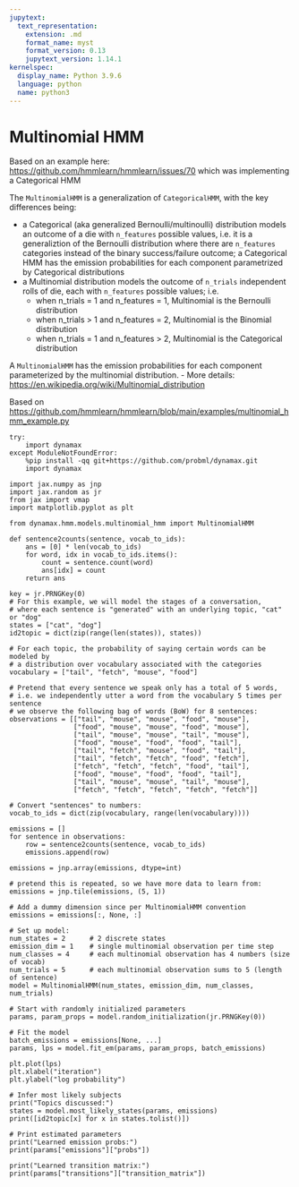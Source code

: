 ```yaml
---
jupytext:
  text_representation:
    extension: .md
    format_name: myst
    format_version: 0.13
    jupytext_version: 1.14.1
kernelspec:
  display_name: Python 3.9.6
  language: python
  name: python3
---
```


# Multinomial HMM
Based on an example here: https://github.com/hmmlearn/hmmlearn/issues/70 which was implementing a Categorical HMM

The `MultinomialHMM` is a generalization of `CategoricalHMM`, with the key differences being:
  - a Categorical (aka generalized Bernoulli/multinoulli) distribution models
  an outcome of a die with `n_features` possible values, i.e. it is a
  generaliztion of the Bernoulli distribution where there are `n_features`
  categories instead of the binary success/failure outcome;
  a Categorical HMM has the emission probabilities for each component
  parametrized by Categorical distributions
  - a Multinomial distribution models the outcome of `n_trials` independent
  rolls of die, each with `n_features` possible values; i.e.
    - when n_trials = 1 and n_features = 1, Multinomial is the
      Bernoulli distribution
    - when n_trials > 1 and n_features = 2, Multinomial is the
      Binomial distribution
    - when n_trials = 1 and n_features > 2, Multinomial is the
      Categorical distribution

A `MultinomialHMM` has the emission probabilities for each component parameterized
by the multinomial distribution.
    - More details: https://en.wikipedia.org/wiki/Multinomial_distribution

Based on https://github.com/hmmlearn/hmmlearn/blob/main/examples/multinomial_hmm_example.py

```{code-cell} ipython3
try:
    import dynamax
except ModuleNotFoundError:
    %pip install -qq git+https://github.com/probml/dynamax.git
    import dynamax
```

```{code-cell} ipython3
import jax.numpy as jnp
import jax.random as jr
from jax import vmap
import matplotlib.pyplot as plt

from dynamax.hmm.models.multinomial_hmm import MultinomialHMM
```

```{code-cell} ipython3
def sentence2counts(sentence, vocab_to_ids):
    ans = [0] * len(vocab_to_ids)
    for word, idx in vocab_to_ids.items():
        count = sentence.count(word)
        ans[idx] = count
    return ans
```

```{code-cell} ipython3
key = jr.PRNGKey(0)
# For this example, we will model the stages of a conversation,
# where each sentence is "generated" with an underlying topic, "cat" or "dog"
states = ["cat", "dog"]
id2topic = dict(zip(range(len(states)), states))

# For each topic, the probability of saying certain words can be modeled by
# a distribution over vocabulary associated with the categories
vocabulary = ["tail", "fetch", "mouse", "food"]

# Pretend that every sentence we speak only has a total of 5 words,
# i.e. we independently utter a word from the vocabulary 5 times per sentence
# we observe the following bag of words (BoW) for 8 sentences:
observations = [["tail", "mouse", "mouse", "food", "mouse"], 
                ["food", "mouse", "mouse", "food", "mouse"],
                ["tail", "mouse", "mouse", "tail", "mouse"], 
                ["food", "mouse", "food", "food", "tail"],
                ["tail", "fetch", "mouse", "food", "tail"],
                ["tail", "fetch", "fetch", "food", "fetch"],
                ["fetch", "fetch", "fetch", "food", "tail"], 
                ["food", "mouse", "food", "food", "tail"],
                ["tail", "mouse", "mouse", "tail", "mouse"], 
                ["fetch", "fetch", "fetch", "fetch", "fetch"]]

# Convert "sentences" to numbers:
vocab_to_ids = dict(zip(vocabulary, range(len(vocabulary))))

emissions = []
for sentence in observations:
    row = sentence2counts(sentence, vocab_to_ids)
    emissions.append(row)

emissions = jnp.array(emissions, dtype=int)

# pretend this is repeated, so we have more data to learn from:
emissions = jnp.tile(emissions, (5, 1))

# Add a dummy dimension since per MultinomialHMM convention
emissions = emissions[:, None, :]
```

```{code-cell} ipython3
# Set up model:
num_states = 2      # 2 discrete states
emission_dim = 1    # single multinomial observation per time step
num_classes = 4     # each multinomial observation has 4 numbers (size of vocab)
num_trials = 5      # each multinomial observation sums to 5 (length of sentence)
model = MultinomialHMM(num_states, emission_dim, num_classes, num_trials)

# Start with randomly initialized parameters
params, param_props = model.random_initialization(jr.PRNGKey(0))
```

```{code-cell} ipython3
# Fit the model
batch_emissions = emissions[None, ...]
params, lps = model.fit_em(params, param_props, batch_emissions)

plt.plot(lps)
plt.xlabel("iteration")
plt.ylabel("log probability")
```

```{code-cell} ipython3
# Infer most likely subjects
print("Topics discussed:")
states = model.most_likely_states(params, emissions)
print([id2topic[x] for x in states.tolist()])
```

```{code-cell} ipython3
# Print estimated parameters
print("Learned emission probs:")
print(params["emissions"]["probs"])

print("Learned transition matrix:")
print(params["transitions"]["transition_matrix"])
```
